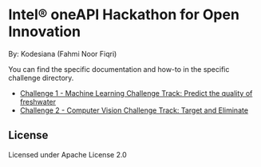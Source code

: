 # Intel® oneAPI Hackathon for Open Innovation

By: Kodesiana (Fahmi Noor Fiqri)

You can find the specific documentation and how-to in the specific challenge directory.

* [Challenge 1 - Machine Learning Challenge Track: Predict the quality of freshwater](./challenge1)
* [Challenge 2 - Computer Vision Challenge Track: Target and Eliminate](./challenge2)

## License

Licensed under Apache License 2.0
